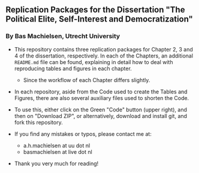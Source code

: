 ## Replication Packages for the Dissertation "The Political Elite, Self-Interest and Democratization"

### By Bas Machielsen, Utrecht University

- This repository contains three replication packages for Chapter 2, 3 and 4 of the dissertation, respectively. In each of the Chapters, an additional `README.md` file can be found, explaining in detail how to deal with reproducing tables and figures in each chapter.
	- Since the workflow of each Chapter differs slightly. 
	
- In each repository, aside from the Code used to create the Tables and Figures, there are also several auxiliary files used to shorten the Code.

- To use this, either click on the Green "Code" button (upper right), and then on "Download ZIP", or alternatively, download and install git, and fork this repository. 
	
- If you find any mistakes or typos, please contact me at:
	- a.h.machielsen at uu dot nl
	- basmachielsen at live dot nl
	
- Thank you very much for reading!
	

